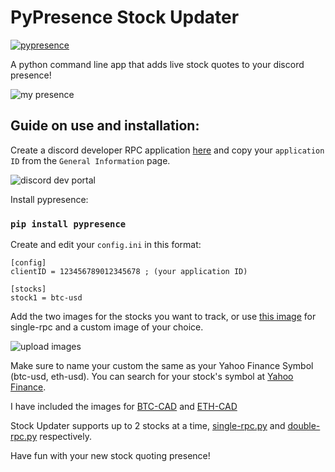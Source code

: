 # PyPresence Stock Updater

[![pypresence](https://img.shields.io/badge/using-pypresence-00bb88.svg?style=for-the-badge&logo=discord&logoWidth=20)](https://github.com/qwertyquerty/pypresence)

A python command line app that adds live stock quotes to your discord presence!

![my presence](https://github.com/alexng353-new/pypresence-stock-updater/blob/main/assets/example.png)

## Guide on use and installation:

Create a discord developer RPC application [here](https://discord.com/developers/applications) and copy your `application ID` from the `General Information` page.

![discord dev portal](https://github.com/alexng353-new/pypresence-stock-updater/blob/main/assets/dev%20portal.png)


Install pypresence:
### `pip install pypresence`

Create and edit your `config.ini` in this format:

```
[config]
clientID = 123456789012345678 ; (your application ID)

[stocks]
stock1 = btc-usd
```

Add the two images for the stocks you want to track, or use [this image](https://github.com/alexng353-new/pypresence-stock-updater/tree/main/assets/stonk.jpg) for single-rpc and a custom image of your choice.

![upload images](https://github.com/alexng353-new/pypresence-stock-updater/blob/main/assets/upload%20images.png)

Make sure to name your custom the same as your Yahoo Finance Symbol (btc-usd, eth-usd). You can search for your stock's symbol at [Yahoo Finance](https://finance.yahoo.com).

I have included the images for [BTC-CAD](https://github.com/alexng353-new/pypresence-stock-updater/tree/main/assets/btc-cad.png) and [ETH-CAD](https://github.com/alexng353-new/pypresence-stock-updater/tree/main/assets/eth-cad.png)

Stock Updater supports up to 2 stocks at a time, [single-rpc.py](https://github.com/alexng353-new/pypresence-stock-updater/blob/main/single-rpc.py) and [double-rpc.py](https://github.com/alexng353-new/pypresence-stock-updater/blob/main/double-rpc.py) respectively.

Have fun with your new stock quoting presence!